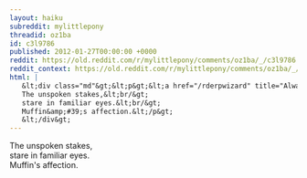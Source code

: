 ```yaml
---
layout: haiku
subreddit: mylittlepony
threadid: oz1ba
id: c3l9786
published: 2012-01-27T00:00:00 +0000
reddit: https://old.reddit.com/r/mylittlepony/comments/oz1ba/_/c3l9786
reddit_context: https://old.reddit.com/r/mylittlepony/comments/oz1ba/_/c3l9786?context=3
html: |
   &lt;div class="md"&gt;&lt;p&gt;&lt;a href="/rderpwizard" title="Always Relevant / Moms Of A Feather Growl / Paper Bag Packers"&gt;&lt;/a&gt;
   The unspoken stakes,&lt;br/&gt;
   stare in familiar eyes.&lt;br/&gt;
   Muffin&amp;#39;s affection.&lt;/p&gt;
   &lt;/div&gt;
---
```


[](/rderpwizard "Always Relevant / Moms Of A Feather Growl / Paper Bag Packers")
The unspoken stakes,  
stare in familiar eyes.  
Muffin's affection.